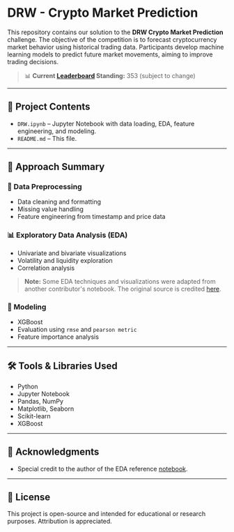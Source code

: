 # DRW - Crypto Market Prediction

This repository contains our solution to the **DRW Crypto Market Prediction** challenge. The objective of the competition is to forecast cryptocurrency market behavior using historical trading data. Participants develop machine learning models to predict future market movements, aiming to improve trading decisions.

> 📊 **Current [Leaderboard](https://www.kaggle.com/competitions/drw-crypto-market-prediction/leaderboard#) Standing:** 353 (subject to change)

---

## 📂 Project Contents

- `DRW.ipynb` – Jupyter Notebook with data loading, EDA, feature engineering, and modeling.
- `README.md` – This file.

---

## 🚀 Approach Summary

### 🧹 Data Preprocessing
- Data cleaning and formatting
- Missing value handling
- Feature engineering from timestamp and price data

### 📊 Exploratory Data Analysis (EDA)
- Univariate and bivariate visualizations
- Volatility and liquidity exploration
- Correlation analysis

> **Note:** Some EDA techniques and visualizations were adapted from another contributor's notebook. The original source is credited [here](https://www.kaggle.com/code/nadiatriki/deep-eda-guide-for-drw-crypto-market).

### 🤖 Modeling
- XGBoost
- Evaluation using `rmse` and `pearson metric`
- Feature importance analysis

---

## 🛠️ Tools & Libraries Used

- Python
- Jupyter Notebook
- Pandas, NumPy
- Matplotlib, Seaborn
- Scikit-learn
- XGBoost

---

## 🙏 Acknowledgments

- Special credit to the author of the EDA reference [notebook](https://www.kaggle.com/code/nadiatriki/deep-eda-guide-for-drw-crypto-market).

---

## 📄 License

This project is open-source and intended for educational or research purposes. Attribution is appreciated.

